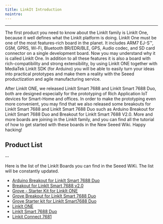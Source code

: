 ```yaml
---
title: LinkIt Introduction
nointro:
---
```


---
The first product you need to know about the LinkIt family is LinkIt One, because it well defines what the LinkIt platform is doing. LinkIt One must be one of the most features-rich board in the planet. It includes ARM7 EJ-S™, GSM, GPRS, Wi-Fi, Bluetooth BR/EDR/BLE, GPS, Audio codec, and SD card connector on a single development board. Now you may understand why it is called LinkIt One. In addition to all these features it is also a board with rich-compatibility and strong extensibility, by using LinkIt ONE together with MediaTek LinkIt SDK (for Arduino) you will be able to easily turn your ideas into practical prototypes and make them a reality with the Seeed productization and agile manufacturing service.

After LinkIt ONE, we released LinkIt Smart 7688 and LinkIt Smart 7688 Duo, both are designed especially for the prototyping of Rich Application IoT devices for Smart-Home and offices. In order to make the prototyping even more convenient, you may find that we also released some breakouts for LinkIt Smart 7688 and LinkIt Smart 7688 Duo such as Arduino Breakout for LinkIt Smart 7688 Duo and Breakout for LinkIt Smart 7688 V2.0. More and more boards are joining in the LinkIt family, and you can find all the tutorial of how to get started with these boards in the New Seeed Wiki. Happy hacking!

## Product  List
--

Here is the list of the LinkIt Boards you can find in the Seeed WiKi. The list will be constantly updated.

- [Arduino Breakout for LinkIt Smart 7688 Duo](/Arduino_Breakout_for_LinkIt_Smart_7688_Duo/)
- [Breakout for LinkIt Smart 7688 v2.0](/Breakout_for_LinkIt_Smart_7688_v2.0/)
- [Grove - Starter Kit for LinkIt ONE](/Grove-Starter_Kit_for_LinkIt_ONE/)
- [Grove Breakout for LinkIt Smart 7688 Duo](/Grove_Breakout_for_LinkIt_Smart_7688_Duo/)
- [Grove Starter kit for LinkIt Smart7688 Duo](/Grove_Starter_kit_for_LinkIt_Smart7688_Duo/)
- [LinkIt ONE](/LinkIt_ONE/)
- [LinkIt Smart 7688 Duo](/LinkIt_Smart_7688_Duo/)
- [Linkit Connect 7681](/Linkit_Connect_7681/)
